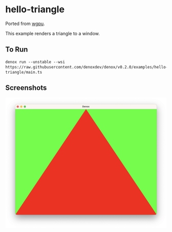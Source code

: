 # hello-triangle

Ported from [wgpu](https://github.com/gfx-rs/wgpu/tree/v0.13.2/wgpu/examples/hello-triangle).

This example renders a triangle to a window.

## To Run

```
denox run --unstable --wsi https://raw.githubusercontent.com/denoxdev/denox/v0.2.0/examples/hello-triangle/main.ts
```

## Screenshots

![A red triangle over a green background.](./screenshot.png)
